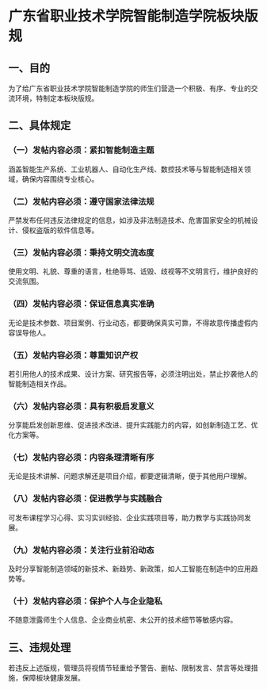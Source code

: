 # 广东省职业技术学院智能制造学院板块版规

## 一、目的
为了给广东省职业技术学院智能制造学院的师生们营造一个积极、有序、专业的交流环境，特制定本板块版规。

## 二、具体规定

### （一）发帖内容必须：紧扣智能制造主题
涵盖智能生产系统、工业机器人、自动化生产线、数控技术等与智能制造相关领域，确保内容围绕专业核心。

### （二）发帖内容必须：遵守国家法律法规
严禁发布任何违反法律规定的信息，如涉及非法制造技术、危害国家安全的机械设计、侵权盗版的软件信息等。

### （三）发帖内容必须：秉持文明交流态度
使用文明、礼貌、尊重的语言，杜绝辱骂、诋毁、歧视等不文明言行，维护良好的交流氛围。

### （四）发帖内容必须：保证信息真实准确
无论是技术参数、项目案例、行业动态，都要确保真实可靠，不得故意传播虚假内容误导他人。

### （五）发帖内容必须：尊重知识产权
若引用他人的技术成果、设计方案、研究报告等，必须注明出处，禁止抄袭他人的智能制造相关作品。

### （六）发帖内容必须：具有积极启发意义
分享能启发创新思维、促进技术改进、提升实践能力的内容，如创新制造工艺、优化方案等。

### （七）发帖内容必须：内容条理清晰有序
无论是技术讲解、问题求解还是项目介绍，都要逻辑清晰，便于其他用户理解。

### （八）发帖内容必须：促进教学与实践融合
可发布课程学习心得、实习实训经验、企业实践项目等，助力教学与实践协同发展。

### （九）发帖内容必须：关注行业前沿动态
及时分享智能制造领域的新技术、新趋势、新政策，如人工智能在制造中的应用趋势等。

### （十）发帖内容必须：保护个人与企业隐私
不随意泄露师生个人信息、企业商业机密、未公开的技术细节等敏感内容。

## 三、违规处理
若违反上述版规，管理员将视情节轻重给予警告、删帖、限制发言、禁言等处理措施，保障板块健康发展。